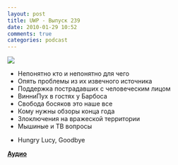 ```yaml
---
layout: post
title: UWP - Выпуск 239
date: 2010-01-29 10:52
comments: true
categories: podcast
---
```

![](https://podcast.umputun.com/images/uwp/uwp239.jpg)

- Непонятно кто и непонятно для чего
- Опять проблемы из их извечного источника
- Поддержка пострадавших с человеческим лицом
- ВинниПух в гостях у Барбоса
- Свобода босяков это наше все
- Кому нужны обзоры конца года
- Злоключения на вражеской территории
- Мышиные и ТВ вопросы


* Hungry Lucy, Goodbye

[**Аудио**](http://archive.rucast.net/uwp/media/ump_podcast239.mp3)
<audio src="http://archive.rucast.net/uwp/media/ump_podcast239.mp3" preload="none">
